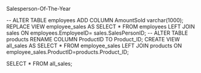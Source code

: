  Salesperson-Of-The-Year

 -- ALTER TABLE employees ADD COLUMN AmountSold varchar(1000);
REPLACE VIEW employee_sales AS SELECT * FROM employees LEFT JOIN sales ON employees.EmployeeID= sales.SalesPersonID;
-- ALTER TABLE products RENAME COLUMN ProductID TO Product_ID;
CREATE VIEW all_sales AS SELECT * FROM employee_sales LEFT JOIN products ON employee_sales.ProductID=products.Product_ID;

SELECT * FROM all_sales;